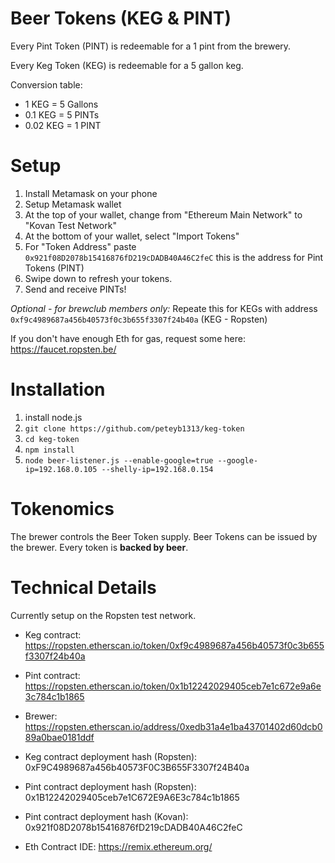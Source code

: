 # Beer Tokens (KEG & PINT)

Every Pint Token (PINT) is redeemable for a 1 pint from the brewery.

Every Keg Token (KEG) is redeemable for a 5 gallon keg.

Conversion table:

- 1 KEG = 5 Gallons
- 0.1  KEG = 5 PINTs
- 0.02 KEG = 1 PINT

# Setup

1. Install Metamask on your phone
2. Setup Metamask wallet
3. At the top of your wallet, change from "Ethereum Main Network" to "Kovan Test Network"
4. At the bottom of your wallet, select "Import Tokens" 
5. For "Token Address" paste `0x921f08D2078b15416876fD219cDADB40A46C2feC` this is the address for Pint Tokens (PINT)
6. Swipe down to refresh your tokens.
7. Send and receive PINTs!

*Optional - for brewclub members only:* Repeate this for KEGs with address `0xf9c4989687a456b40573f0c3b655f3307f24b40a` (KEG - Ropsten)

If you don't have enough Eth for gas, request some here: https://faucet.ropsten.be/

# Installation

1. install node.js
2. `git clone https://github.com/peteyb1313/keg-token`
3. `cd keg-token`
4. `npm install`
5. `node beer-listener.js --enable-google=true --google-ip=192.168.0.105 --shelly-ip=192.168.0.154`


# Tokenomics 

The brewer controls the Beer Token supply. Beer Tokens can be issued by the brewer. Every token is **backed by beer**.

# Technical Details

Currently setup on the Ropsten test network.

- Keg contract: https://ropsten.etherscan.io/token/0xf9c4989687a456b40573f0c3b655f3307f24b40a

- Pint contract: https://ropsten.etherscan.io/token/0x1b12242029405ceb7e1c672e9a6e3c784c1b1865

- Brewer: https://ropsten.etherscan.io/address/0xedb31a4e1ba43701402d60dcb089a0bae0181ddf

- Keg contract deployment hash (Ropsten): 0xF9C4989687a456b40573F0C3B655F3307f24B40a

- Pint contract deployment hash (Ropsten): 0x1B12242029405ceb7e1C672E9A6E3c784c1b1865

- Pint contract deployment hash (Kovan): 0x921f08D2078b15416876fD219cDADB40A46C2feC

- Eth Contract IDE: https://remix.ethereum.org/
